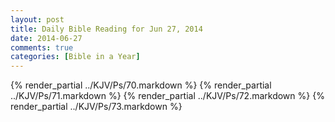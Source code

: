 ```yaml
---
layout: post
title: Daily Bible Reading for Jun 27, 2014
date: 2014-06-27
comments: true
categories: [Bible in a Year]
---
```

{% render_partial ../KJV/Ps/70.markdown %}
{% render_partial ../KJV/Ps/71.markdown %}
{% render_partial ../KJV/Ps/72.markdown %}
{% render_partial ../KJV/Ps/73.markdown %}
